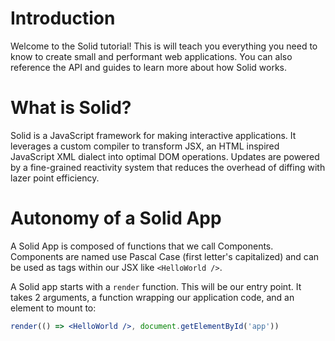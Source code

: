 # Introduction

Welcome to the Solid tutorial! This is will teach you everything you need to know to create small and performant web applications. You can also reference the API and guides to learn more about how Solid works.

# What is Solid?

Solid is a JavaScript framework for making interactive applications. It leverages a custom compiler to transform JSX, an HTML inspired JavaScript XML dialect into optimal DOM operations. Updates are powered by a fine-grained reactivity system that reduces the overhead of diffing with lazer point efficiency.

# Autonomy of a Solid App

A Solid App is composed of functions that we call Components. Components are named use Pascal Case (first letter's capitalized) and can be used as tags within our JSX like `<HelloWorld />`.

A Solid app starts with a `render` function. This will be our entry point. It takes 2 arguments, a function wrapping our application code, and an element to mount to:

```jsx
render(() => <HelloWorld />, document.getElementById('app'))
```
